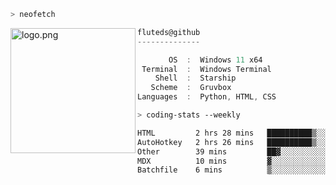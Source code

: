 ```zsh
> neofetch
```

<!--img align="left" src="https://github.com/fluteds.png" alt="logo.png" width="200"/>-->
<img align="left" src="https://external-content.duckduckgo.com/iu/?u=https%3A%2F%2F78.media.tumblr.com%2F975fca5f82161b190efdcaa05ffbd4ec%2Ftumblr_p6q6m9TJF01x3p3jmo1_500.png&f=1&nofb=1" alt="logo.png" width="200"/>

```csharp
fluteds@github
--------------

       OS  :  Windows 11 x64
 Terminal  :  Windows Terminal
    Shell  :  Starship
   Scheme  :  Gruvbox
Languages  :  Python, HTML, CSS
```

```zsh
> coding-stats --weekly
```

<!--START_SECTION:waka-->

```txt
HTML         2 hrs 28 mins   ██████████▒░░░░░░░░░░░░░░   41.24 %
AutoHotkey   2 hrs 26 mins   ██████████▒░░░░░░░░░░░░░░   40.71 %
Other        39 mins         ██▓░░░░░░░░░░░░░░░░░░░░░░   10.84 %
MDX          10 mins         ▓░░░░░░░░░░░░░░░░░░░░░░░░   02.81 %
Batchfile    6 mins          ▒░░░░░░░░░░░░░░░░░░░░░░░░   01.69 %
```

<!--END_SECTION:waka-->

